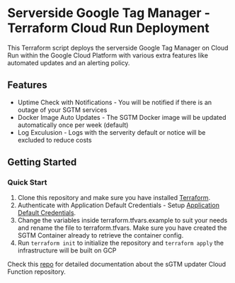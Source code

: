 # Serverside Google Tag Manager - Terraform Cloud Run Deployment
This Terraform script deploys the serverside Google Tag Manager on Cloud Run within the Google Cloud Platform with various extra features like automated updates and an alerting policy.
## Features
- Uptime Check with Notifications - You will be notified if there is an outage of your SGTM services
- Docker Image Auto Updates - The SGTM Docker image will be updated automatically once per week (default)
- Log Exculusion - Logs with the serverity default or notice will be excluded to reduce costs

## Getting Started
### Quick Start
1. Clone this repository and make sure you have installed [Terraform](https://developer.hashicorp.com/terraform/tutorials/gcp-get-started/install-cli).
2. Authenticate with Application Default Credentials - Setup [Application Default Credentials](https://cloud.google.com/docs/authentication/provide-credentials-adc#local-user-cred).
3. Change the variables inside terraform.tfvars.example to suit your needs and rename the file to terraform.tfvars. Make sure you have created the SGTM Container already to retrieve the container config.
4. Run `terraform init` to initialize the repository and `terraform apply` the infrastructure will be built on GCP

Check this [repo](https://github.com/Liscor/sgtm_cloud_run_updater) for detailed documentation about the sGTM updater Cloud Function repository.

